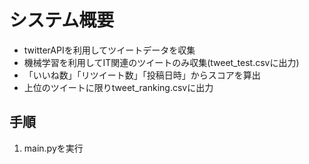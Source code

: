 # システム概要
- twitterAPIを利用してツイートデータを収集
- 機械学習を利用してIT関連のツイートのみ収集(tweet_test.csvに出力)
- 「いいね数」「リツイート数」「投稿日時」からスコアを算出
- 上位のツイートに限りtweet_ranking.csvに出力

## 手順
1. main.pyを実行
